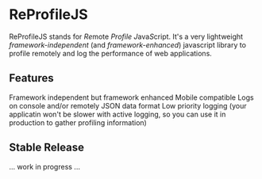 # ReProfileJS

ReProfileJS stands for *Re*mote *Profile* *J*ava*S*cript.
It's a very lightweight *framework-independent* (and *framework-enhanced*) javascript library to profile remotely and log the performance of web applications.

## Features

 Framework independent but framework enhanced
 Mobile compatible
 Logs on console and/or remotely
 JSON data format
 Low priority logging (your applicatin won't be slower with active logging, so you can use it in production to gather profiling information)

## Stable Release

... work in progress ...


